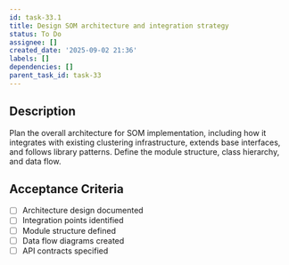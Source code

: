 ```yaml
---
id: task-33.1
title: Design SOM architecture and integration strategy
status: To Do
assignee: []
created_date: '2025-09-02 21:36'
labels: []
dependencies: []
parent_task_id: task-33
---
```


## Description

Plan the overall architecture for SOM implementation, including how it integrates with existing clustering infrastructure, extends base interfaces, and follows library patterns. Define the module structure, class hierarchy, and data flow.

## Acceptance Criteria

- [ ] Architecture design documented
- [ ] Integration points identified
- [ ] Module structure defined
- [ ] Data flow diagrams created
- [ ] API contracts specified
